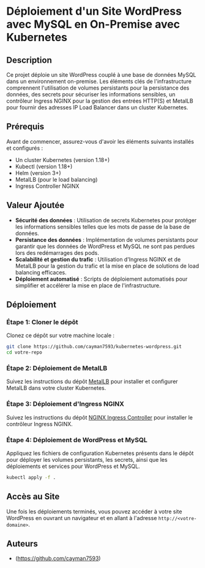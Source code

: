 



# Déploiement d'un Site WordPress avec MySQL en On-Premise avec Kubernetes

## Description

Ce projet déploie un site WordPress couplé à une base de données MySQL dans un environnement on-premise. Les éléments clés de l'infrastructure comprennent l'utilisation de volumes persistants pour la persistance des données, des secrets pour sécuriser les informations sensibles, un contrôleur Ingress NGINX pour la gestion des entrées HTTP(S) et MetalLB pour fournir des adresses IP Load Balancer dans un cluster Kubernetes.

## Prérequis

Avant de commencer, assurez-vous d'avoir les éléments suivants installés et configurés :

- Un cluster Kubernetes (version 1.18+)
- Kubectl (version 1.18+)
- Helm (version 3+)
- MetalLB (pour le load balancing)
- Ingress Controller NGINX

## Valeur Ajoutée

- **Sécurité des données** : Utilisation de secrets Kubernetes pour protéger les informations sensibles telles que les mots de passe de la base de données.
- **Persistance des données** : Implémentation de volumes persistants pour garantir que les données de WordPress et MySQL ne sont pas perdues lors des redémarrages des pods.
- **Scalabilité et gestion du trafic** : Utilisation d'Ingress NGINX et de MetalLB pour la gestion du trafic et la mise en place de solutions de load balancing efficaces.
- **Déploiement automatisé** : Scripts de déploiement automatisés pour simplifier et accélérer la mise en place de l'infrastructure.

## Déploiement

### Étape 1: Cloner le dépôt

Clonez ce dépôt sur votre machine locale :

```bash
git clone https://github.com/cayman7593/kubernetes-wordpress.git
cd votre-repo
```

### Étape 2: Déploiement de MetalLB

Suivez les instructions du dépôt [MetalLB](https://metallb.universe.tf/installation/) pour installer et configurer MetalLB dans votre cluster Kubernetes.

### Étape 3: Déploiement d'Ingress NGINX

Suivez les instructions du dépôt [NGINX Ingress Controller](https://kubernetes.github.io/ingress-nginx/deploy/) pour installer le contrôleur Ingress NGINX.

### Étape 4: Déploiement de WordPress et MySQL

Appliquez les fichiers de configuration Kubernetes présents dans le dépôt pour déployer les volumes persistants, les secrets, ainsi que les déploiements et services pour WordPress et MySQL.

```bash
kubectl apply -f .

```

## Accès au Site

Une fois les déploiements terminés, vous pouvez accéder à votre site WordPress en ouvrant un navigateur et en allant à l'adresse `http://<votre-domaine>`.

## Auteurs

- (https://github.com/cayman7593)

